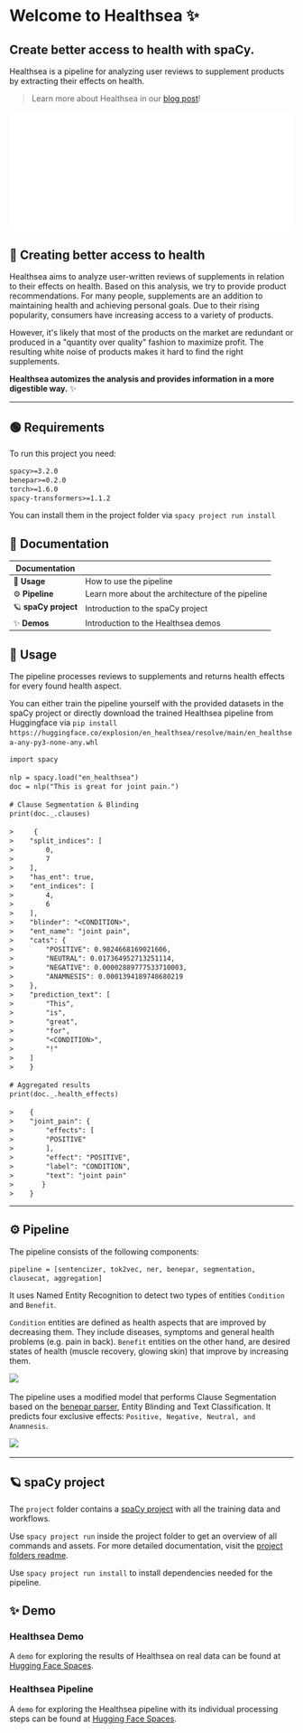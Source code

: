 # Welcome to Healthsea ✨
## Create better access to health with spaCy. 
Healthsea is a pipeline for analyzing user reviews to supplement products by extracting their effects on health. 

> Learn more about Healthsea in our [blog post](https://explosion.ai/blog/healthsea)!

![](img/healthsea_anim.gif)

## 💉 Creating better access to health
Healthsea aims to analyze user-written reviews of supplements in relation to their effects on health. Based on this analysis, we try to provide product recommendations.
For many people, supplements are an addition to maintaining health and achieving personal goals. Due to their rising popularity, consumers have increasing access to a variety of products.

However, it's likely that most of the products on the market are redundant or produced in a "quantity over quality" fashion to maximize profit. The resulting white noise of products makes it hard to find the right supplements. 

**Healthsea automizes the analysis and provides information in a more digestible way.** ✨

---

## 🟢 Requirements

To run this project you need:
```
spacy>=3.2.0
benepar>=0.2.0
torch>=1.6.0
spacy-transformers>=1.1.2
```
You can install them in the project folder via `spacy project run install`

## 📖 Documentation

| Documentation              |                                                                |
| -------------------------- | -------------------------------------------------------------- |
| 🧭 **Usage**      | How to use the pipeline               |
| ⚙️ **Pipeline**      | Learn more about the architecture of the pipeline               |
| 🪐 **spaCy project**      | Introduction to the spaCy project               |
| ✨ **Demos**                | Introduction to the Healthsea demos              |

## 🧭 Usage

The pipeline processes reviews to supplements and returns health effects for every found health aspect. 

You can either train the pipeline yourself with the provided datasets in the spaCy project or directly download the trained Healthsea pipeline from Huggingface via 
`pip install https://huggingface.co/explosion/en_healthsea/resolve/main/en_healthsea-any-py3-none-any.whl`

```
import spacy

nlp = spacy.load("en_healthsea")
doc = nlp("This is great for joint pain.")

# Clause Segmentation & Blinding
print(doc._.clauses)

>     {
>    "split_indices": [
>        0,
>        7
>    ],
>    "has_ent": true,
>    "ent_indices": [
>        4,
>        6
>    ],
>    "blinder": "<CONDITION>",
>    "ent_name": "joint pain",
>    "cats": {
>        "POSITIVE": 0.9824668169021606,
>        "NEUTRAL": 0.017364952713251114,
>        "NEGATIVE": 0.00002889777533710003,
>        "ANAMNESIS": 0.0001394189748680219
>    },
>    "prediction_text": [
>        "This",
>        "is",
>        "great",
>        "for",
>        "<CONDITION>",
>        "!"
>    ]
>    }

# Aggregated results
print(doc._.health_effects)

>    {
>    "joint_pain": {
>        "effects": [
>        "POSITIVE"
>        ],
>        "effect": "POSITIVE",
>        "label": "CONDITION",
>        "text": "joint pain"
>       }
>    }

```

---

## ⚙️ Pipeline

The pipeline consists of the following components:
```
pipeline = [sentencizer, tok2vec, ner, benepar, segmentation, clausecat, aggregation]
```

It uses Named Entity Recognition to detect two types of entities ```Condition``` and ```Benefit```.

 ```Condition``` entities are defined as health aspects that are improved by decreasing them. They include diseases, symptoms and general health problems (e.g. pain in back). ```Benefit``` entities on the other hand, are desired states of health (muscle recovery, glowing skin) that improve by increasing them.

![](img/ner_guide.PNG)

The pipeline uses a modified model that performs Clause Segmentation based on the [benepar parser](https://github.com/nikitakit/self-attentive-parser), Entity Blinding and Text Classification. It predicts four exclusive effects: `Positive, Negative, Neutral, and Anamnesis`.

![](img/clausecat_guide.PNG)

---

## 🪐 spaCy project
The ```project``` folder contains a [spaCy project](https://spacy.io/usage/projects) with all the training data and workflows.

Use ```spacy project run``` inside the project folder to get an overview of all commands and assets. For more detailed documentation, visit the [project folders readme](https://github.com/thomashacker/healthsea/tree/main/project). 

Use ```spacy project run install``` to install dependencies needed for the pipeline.

## ✨ Demo

### Healthsea Demo
A `demo` for exploring the results of Healthsea on real data can be found at [Hugging Face Spaces](https://huggingface.co/spaces/spacy/healthsea-demo).

### Healthsea Pipeline
A `demo` for exploring the Healthsea pipeline with its individual processing steps can be found at [Hugging Face Spaces](https://huggingface.co/spaces/spacy/healthsea-pipeline).


